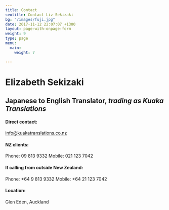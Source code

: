```yaml
---
title: Contact
seotitle: Contact Liz Sekizaki
bg: "/images/fuji.jpg"
date: 2017-11-12 22:07:07 +1300
layout: page-with-onpage-form
weight: 9
type: page
menu:
  main:
    weight: 7

---
```

# Elizabeth Sekizaki

## Japanese to English Translator, _trading as Kuaka Translations_

#### Direct contact:

info@kuakatranslations.co.nz

#### NZ clients:

Phone: 09 813 9332
Mobile: 021 123 7042

#### If calling from outside New Zealand:

Phone: +64 9 813 9332 
Mobile: +64 21 123 7042

#### Location:

Glen Eden, Auckland